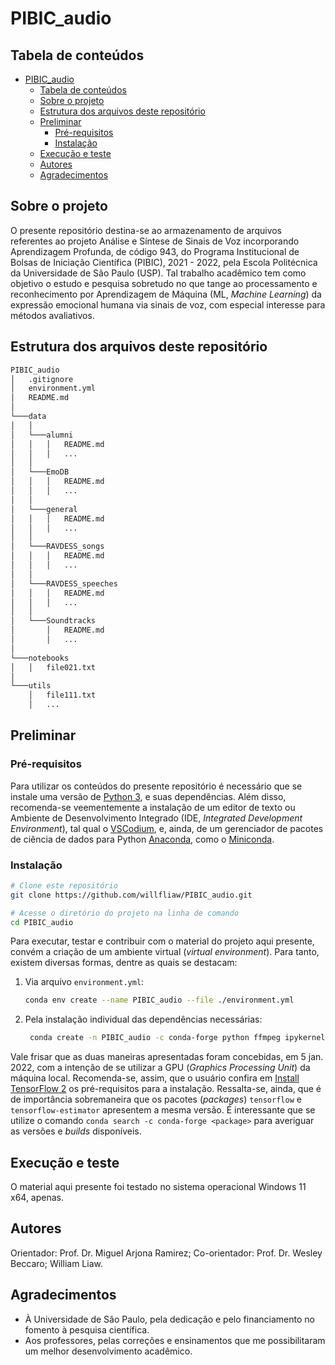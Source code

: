 # PIBIC_audio

## Tabela de conteúdos

- [PIBIC_audio](#pibic_audio)
  - [Tabela de conteúdos](#tabela-de-conteúdos)
  - [Sobre o projeto](#sobre-o-projeto)
  - [Estrutura dos arquivos deste repositório](#estrutura-dos-arquivos-deste-repositório)
  - [Preliminar](#preliminar)
    - [Pré-requisitos](#pré-requisitos)
    - [Instalação](#instalação)
  - [Execução e teste](#execução-e-teste)
  - [Autores](#autores)
  - [Agradecimentos](#agradecimentos)

## Sobre o projeto

O presente repositório destina-se ao armazenamento de arquivos referentes ao projeto Análise e Síntese de Sinais de Voz incorporando Aprendizagem Profunda, de código 943, do Programa Institucional de Bolsas de Iniciação Científica (PIBIC), 2021 - 2022, pela Escola Politécnica da Universidade de São Paulo (USP). Tal trabalho acadêmico tem como objetivo o estudo e pesquisa sobretudo no que tange ao processamento e reconhecimento por Aprendizagem de Máquina (ML, *Machine Learning*) da expressão emocional humana via sinais de voz, com especial interesse para métodos avaliativos.

## Estrutura dos arquivos deste repositório

```bash
PIBIC_audio
│   .gitignore
│   environment.yml
│   README.md
│
└───data
│   │
│   └───alumni
│   │   │   README.md
│   │   │   ...
│   │
│   └───EmoDB
│   │   │   README.md
│   │   │   ...
│   │
│   └───general
│   │   │   README.md
│   │   │   ...
│   │
│   └───RAVDESS_songs
│   │   │   README.md
│   │   │   ...
│   │
│   └───RAVDESS_speeches
│   │   │   README.md
│   │   │   ...
│   │
│   └───Soundtracks
│       │   README.md
│       │   ...
│
└───notebooks
│   │   file021.txt
│
└───utils
    │   file111.txt
    │   ...
```

<!-- INCOMPLETO -->

## Preliminar

### Pré-requisitos

Para utilizar os conteúdos do presente repositório é necessário que se instale uma versão de [Python 3](https://www.python.org/), e suas dependências. Além disso, recomenda-se veementemente a instalação de um editor de texto ou Ambiente de Desenvolvimento Integrado (IDE, *Integrated Development Environment*), tal qual o [VSCodium](https://vscodium.com/), e, ainda, de um gerenciador de pacotes de ciência de dados para Python [Anaconda](https://anaconda.org/), como o [Miniconda](https://docs.conda.io/en/latest/miniconda.html).

### Instalação

```bash
# Clone este repositório
git clone https://github.com/willfliaw/PIBIC_audio.git

# Acesse o diretório do projeto na linha de comando
cd PIBIC_audio
```

Para executar, testar e contribuir com o material do projeto aqui presente, convém a criação de um ambiente virtual (*virtual environment*). Para tanto, existem diversas formas, dentre as quais se destacam:

1. Via arquivo `environment.yml`:

   ```bash
   conda env create --name PIBIC_audio --file ./environment.yml
   ```

2. Pela instalação individual das dependências necessárias:

   ```bash
    conda create -n PIBIC_audio -c conda-forge python ffmpeg ipykernel ipython joblib jupyter keras librosa matplotlib numpy pandas SciencePlots scikit-learn seaborn tensorflow=2.6.0=gpu_py39he88c5ba_0 tensorflow-estimator=2.6.0 tqdm transformers[tf-cpu]
   ```

Vale frisar que as duas maneiras apresentadas foram concebidas, em 5 jan. 2022, com a intenção de se utilizar a GPU (*Graphics Processing Unit*) da máquina local. Recomenda-se, assim, que o usuário confira em [Install TensorFlow 2](https://www.tensorflow.org/install/) os pré-requisitos para a instalação. Ressalta-se, ainda, que é de importância sobremaneira que os pacotes (*packages*) `tensorflow` e `tensorflow-estimator` apresentem a mesma versão. É interessante que se utilize o comando `conda search -c conda-forge <package>` para averiguar as versões e *builds* disponíveis.

## Execução e teste

O material aqui presente foi testado no sistema operacional Windows 11 x64, apenas.

<!-- INCOMPLETO -->

## Autores

Orientador: Prof. Dr. Miguel Arjona Ramirez; Co-orientador: Prof. Dr. Wesley Beccaro; William Liaw.

## Agradecimentos

- À Universidade de São Paulo, pela dedicação e pelo financiamento no fomento à pesquisa científica.
- Aos professores, pelas correções e ensinamentos que me possibilitaram um melhor desenvolvimento acadêmico.
